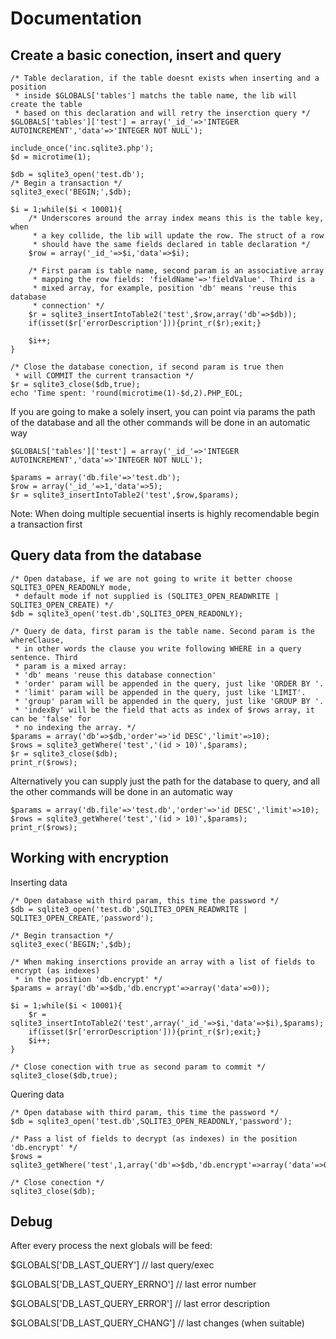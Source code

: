 Documentation
=============

Create a basic conection, insert and query
------------------------------------------

```
/* Table declaration, if the table doesnt exists when inserting and a position
 * inside $GLOBALS['tables'] matchs the table name, the lib will create the table
 * based on this declaration and will retry the inserction query */
$GLOBALS['tables']['test'] = array('_id_'=>'INTEGER AUTOINCREMENT','data'=>'INTEGER NOT NULL');

include_once('inc.sqlite3.php');
$d = microtime(1);

$db = sqlite3_open('test.db');
/* Begin a transaction */
sqlite3_exec('BEGIN;',$db);

$i = 1;while($i < 10001){
	/* Underscores around the array index means this is the table key, when 
	 * a key collide, the lib will update the row. The struct of a row
	 * should have the same fields declared in table declaration */
	$row = array('_id_'=>$i,'data'=>$i);

	/* First param is table name, second param is an associative array 
	 * mapping the row fields: 'fieldName'=>'fieldValue'. Third is a
	 * mixed array, for example, position 'db' means 'reuse this database 
	 * connection' */
	$r = sqlite3_insertIntoTable2('test',$row,array('db'=>$db));
	if(isset($r['errorDescription'])){print_r($r);exit;}

	$i++;
}

/* Close the database conection, if second param is true then 
 * will COMMIT the current transaction */
$r = sqlite3_close($db,true);
echo 'Time spent: 'round(microtime(1)-$d,2).PHP_EOL;
```

If you are going to make a solely insert, you can point via params the path
of the database and all the other commands will be done in an automatic way

```
$GLOBALS['tables']['test'] = array('_id_'=>'INTEGER AUTOINCREMENT','data'=>'INTEGER NOT NULL');

$params = array('db.file'=>'test.db');
$row = array('_id_'=>1,'data'=>5);
$r = sqlite3_insertIntoTable2('test',$row,$params);
```

Note: When doing multiple secuential inserts is highly recomendable begin a 
transaction first


Query data from the database
----------------------------

```
/* Open database, if we are not going to write it better choose SQLITE3_OPEN_READONLY mode,
 * default mode if not supplied is (SQLITE3_OPEN_READWRITE | SQLITE3_OPEN_CREATE) */
$db = sqlite3_open('test.db',SQLITE3_OPEN_READONLY);

/* Query de data, first param is the table name. Second param is the whereClause, 
 * in other words the clause you write following WHERE in a query sentence. Third 
 * param is a mixed array:
 * 'db' means 'reuse this database connection'
 * 'order' param will be appended in the query, just like 'ORDER BY '.
 * 'limit' param will be appended in the query, just like 'LIMIT'.
 * 'group' param will be appended in the query, just like 'GROUP BY '.
 * 'indexBy' will be the field that acts as index of $rows array, it can be 'false' for
 * no indexing the array. */
$params = array('db'=>$db,'order'=>'id DESC','limit'=>10);
$rows = sqlite3_getWhere('test','(id > 10)',$params);
$r = sqlite3_close($db);
print_r($rows);
```

Alternatively you can supply just the path for the database to query, and
all the other commands will be done in an automatic way
```
$params = array('db.file'=>'test.db','order'=>'id DESC','limit'=>10);
$rows = sqlite3_getWhere('test','(id > 10)',$params);
print_r($rows);
```

Working with encryption
-----------------------

Inserting data

```
/* Open database with third param, this time the password */
$db = sqlite3_open('test.db',SQLITE3_OPEN_READWRITE | SQLITE3_OPEN_CREATE,'password');

/* Begin transaction */
sqlite3_exec('BEGIN;',$db);

/* When making inserctions provide an array with a list of fields to encrypt (as indexes)
 * in the position 'db.encrypt' */
$params = array('db'=>$db,'db.encrypt'=>array('data'=>0));

$i = 1;while($i < 10001){
	$r = sqlite3_insertIntoTable2('test',array('_id_'=>$i,'data'=>$i),$params);
	if(isset($r['errorDescription'])){print_r($r);exit;}
	$i++;
}

/* Close conection with true as second param to commit */
sqlite3_close($db,true);
```

Quering data

```
/* Open database with third param, this time the password */
$db = sqlite3_open('test.db',SQLITE3_OPEN_READONLY,'password');

/* Pass a list of fields to decrypt (as indexes) in the position 'db.encrypt' */
$rows = sqlite3_getWhere('test',1,array('db'=>$db,'db.encrypt'=>array('data'=>0),'limit'=>10));

/* Close conection */
sqlite3_close($db);
```

Debug
-----

After every process the next globals will be feed:

$GLOBALS['DB_LAST_QUERY'] // last query/exec

$GLOBALS['DB_LAST_QUERY_ERRNO'] // last error number

$GLOBALS['DB_LAST_QUERY_ERROR'] // last error description

$GLOBALS['DB_LAST_QUERY_CHANG'] // last changes (when suitable)


